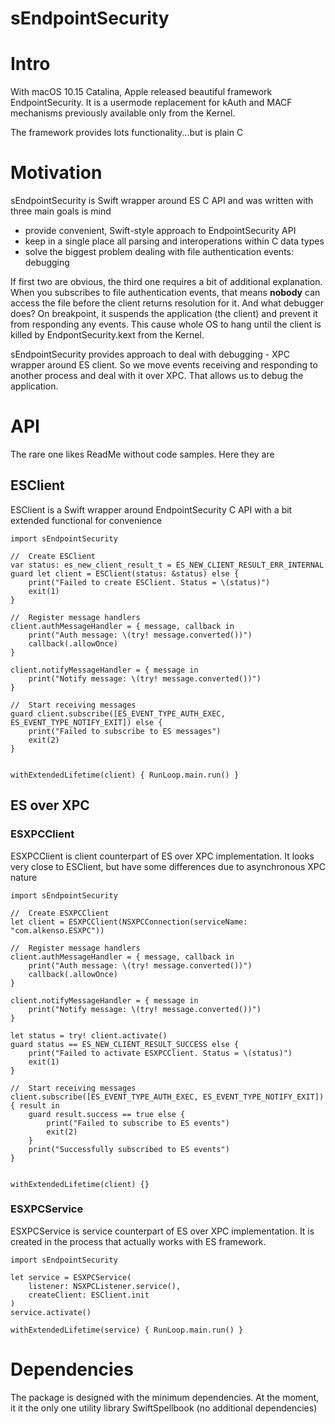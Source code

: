 # sEndpointSecurity

# Intro
With macOS 10.15 Catalina, Apple released beautiful framework EndpointSecurity. It is a usermode replacement for kAuth and MACF mechanisms previously available only from the Kernel.

The framework provides lots functionality...but is plain C

# Motivation

sEndpointSecurity is Swift wrapper around ES C API and was written with three main goals is mind
- provide convenient, Swift-style approach to EndpointSecurity API
- keep in a single place all parsing and interoperations within C data types
- solve the biggest problem dealing with file authentication events: debugging

If first two are obvious, the third one requires a bit of additional explanation.
When you subscribes to file authentication events, that means **nobody** can access the file before the client returns resolution for it.
And what debugger does? On breakpoint, it suspends the application (the client) and prevent it from responding any events.
This cause whole OS to hang until the client is killed by EndpontSecurity.kext from the Kernel.

sEndpointSecurity provides approach to deal with debugging - XPC wrapper around ES client.
So we move events receiving and responding to another process and deal with it over XPC. That allows us to debug the application.

# API
The rare one likes ReadMe without code samples. Here they are

## ESClient

ESClient is a Swift wrapper around EndpointSecurity C API with a bit extended functional for convenience

```
import sEndpointSecurity

//  Create ESClient
var status: es_new_client_result_t = ES_NEW_CLIENT_RESULT_ERR_INTERNAL
guard let client = ESClient(status: &status) else {
    print("Failed to create ESClient. Status = \(status)")
    exit(1)
}

//  Register message handlers
client.authMessageHandler = { message, callback in
    print("Auth message: \(try! message.converted())")
    callback(.allowOnce)
}

client.notifyMessageHandler = { message in
    print("Notify message: \(try! message.converted())")
}

//  Start receiving messages
guard client.subscribe([ES_EVENT_TYPE_AUTH_EXEC, ES_EVENT_TYPE_NOTIFY_EXIT]) else {
    print("Failed to subscribe to ES messages")
    exit(2)
}


withExtendedLifetime(client) { RunLoop.main.run() }
```

## ES over XPC
### ESXPCClient
ESXPCClient is client counterpart of ES over XPC implementation. It looks very close to ESClient, but have some differences due to asynchronous XPC nature

```
import sEndpointSecurity

//  Create ESXPCClient
let client = ESXPCClient(NSXPCConnection(serviceName: "com.alkenso.ESXPC"))

//  Register message handlers
client.authMessageHandler = { message, callback in
    print("Auth message: \(try! message.converted())")
    callback(.allowOnce)
}

client.notifyMessageHandler = { message in
    print("Notify message: \(try! message.converted())")
}

let status = try! client.activate()
guard status == ES_NEW_CLIENT_RESULT_SUCCESS else {
    print("Failed to activate ESXPCClient. Status = \(status)")
    exit(1)
}

//  Start receiving messages
client.subscribe([ES_EVENT_TYPE_AUTH_EXEC, ES_EVENT_TYPE_NOTIFY_EXIT]) { result in
    guard result.success == true else {
        print("Failed to subscribe to ES events")
        exit(2)
    }
    print("Successfully subscribed to ES events")
}


withExtendedLifetime(client) {}
```

### ESXPCService
ESXPCService is service counterpart of ES over XPC implementation. It is created in the process that actually works with ES framework.

```
import sEndpointSecurity

let service = ESXPCService(
    listener: NSXPCListener.service(),
    createClient: ESClient.init
)
service.activate()

withExtendedLifetime(service) { RunLoop.main.run() }
```

# Dependencies
The package is designed with the minimum dependencies. At the moment, it it the only one utility library SwiftSpellbook (no additional dependencies)
